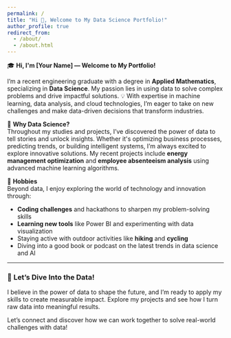 ```yaml
---
permalink: /
title: "Hi 👋, Welcome to My Data Science Portfolio!"
author_profile: true
redirect_from: 
  - /about/
  - /about.html
---
```


🎓 **Hi, I'm [Your Name] — Welcome to My Portfolio!**

I’m a recent engineering graduate with a degree in **Applied Mathematics**, specializing in **Data Science**. My passion lies in using data to solve complex problems and drive impactful solutions. 💡 With expertise in machine learning, data analysis, and cloud technologies, I’m eager to take on new challenges and make data-driven decisions that transform industries.

🚀 **Why Data Science?**  
Throughout my studies and projects, I’ve discovered the power of data to tell stories and unlock insights. Whether it's optimizing business processes, predicting trends, or building intelligent systems, I’m always excited to explore innovative solutions. My recent projects include **energy management optimization** and **employee absenteeism analysis** using advanced machine learning algorithms.

🎨 **Hobbies**  
Beyond data, I enjoy exploring the world of technology and innovation through:
- **Coding challenges** and hackathons to sharpen my problem-solving skills
- **Learning new tools** like Power BI and experimenting with data visualization
- Staying active with outdoor activities like **hiking** and **cycling**
- Diving into a good book or podcast on the latest trends in data science and AI

---

### 🎯 **Let’s Dive Into the Data!**
I believe in the power of data to shape the future, and I’m ready to apply my skills to create measurable impact. Explore my projects and see how I turn raw data into meaningful results.

Let’s connect and discover how we can work together to solve real-world challenges with data!

